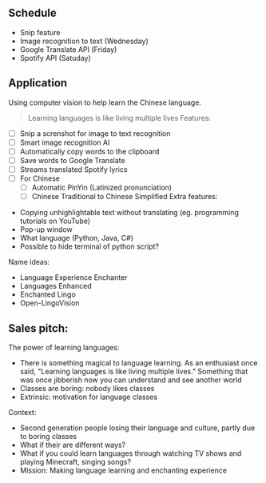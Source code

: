 ## Schedule
- Snip feature
- Image recognition to text (Wednesday)
- Google Translate API (Friday)
- Spotify API (Satuday)


## Application
Using computer vision to help learn the Chinese language.
> Learning languages is like living multiple lives
Features:
- [ ] Snip a screnshot for image to text recognition
- [ ] Smart image recognition AI
- [ ] Automatically copy words to the clipboard
- [ ] Save words to Google Translate
- [ ] Streams translated Spotify lyrics
- [ ] For Chinese
    - [ ] Automatic PinYin (Latinized pronunciation)
    - [ ] Chinese Traditional to Chinese Simplified
Extra features:
- Copying unhighlightable text without translating (eg. programming tutorials on YouTube)
- Pop-up window
- What language (Python, Java, C#)
- Possible to hide terminal of python script?


Name ideas:
- Language Experience Enchanter
- Languages Enhanced
- Enchanted Lingo
- Open-LingoVision



## Sales pitch:
The power of learning languages:
- There is something magical to language learning. As an enthusiast once said, "Learning languages is like living multiple lives." Something that was once jibberish now you
can understand and see another world
- Classes are boring: nobody likes classes
- Extrinsic: motivation for language classes

Context:
- Second generation people losing their language and culture, partly due to boring classes
- What if their are different ways?
- What if you could learn languages through watching TV shows and playing Minecraft, singing songs?
- Mission: Making language learning and enchanting experience
